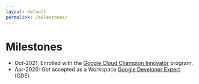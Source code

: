 ```yaml
---
layout: default
permalink: /milestones/
---
```


<h1>Milestones</h1>

- Oct-2021: Enrolled with the [Google Cloud Champion Innovator](https://cloud.google.com/innovators/champions?specialization=workspace&text=Sourabh) program.
- Apr-2020: Got accepted as a Workspace [Google Developer Expert](https://developers.google.com/community/experts/directory/profile/profile-sourabh-choraria) (GDE).